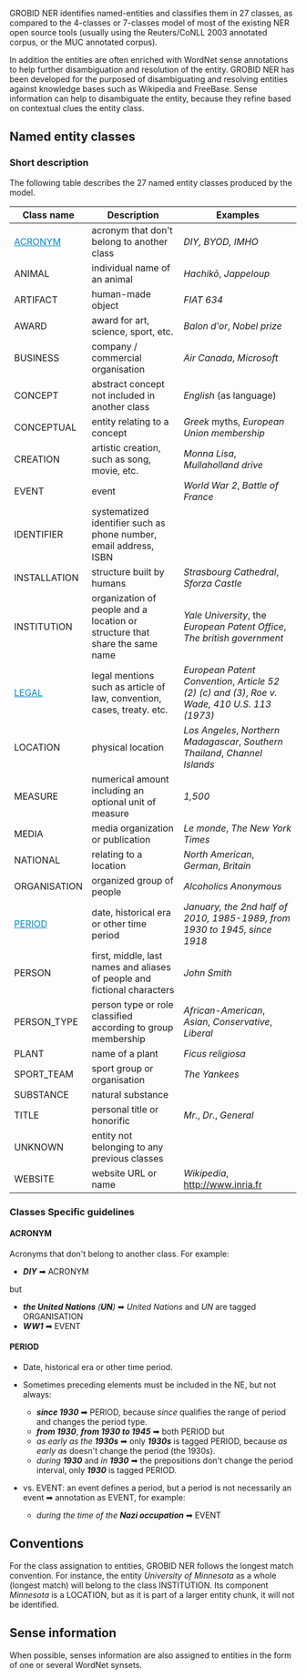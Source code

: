 GROBID NER identifies named-entities and classifies them in 27 classes, as compared to the 4-classes or 7-classes model of most of the existing NER open source tools (usually using the Reuters/CoNLL 2003 annotated corpus, or the MUC annotated corpus).

In addition the entities are often enriched with WordNet sense annotations to help further disambiguation and resolution of the entity. GROBID NER has been developed for the purposed of disambiguating and resolving entities against knowledge bases such as Wikipedia and FreeBase. Sense information can help to disambiguate the entity, because they refine based on contextual clues the entity class.

## Named entity classes

### Short description

The following table describes the 27 named entity classes produced by the model.

| Class name |  Description | Examples |
| ------------ | ----------- | ---------- |
| <a style="text-decorations:none; color:#08c" href=#acronym> ACRONYM | acronym that don't belong to another class | _DIY, BYOD, IMHO_ |
| ANIMAL | individual name of an animal | _Hachikō_, _Jappeloup_ |
| ARTIFACT | human-made object | _FIAT 634_ |
| AWARD | award for art, science, sport, etc. | _Balon d'or_, _Nobel prize_|
| BUSINESS | company / commercial organisation | _Air Canada_, _Microsoft_ |
| CONCEPT | abstract concept not included in another class | _English_ (as language) |
| CONCEPTUAL | entity relating to a concept | _Greek_ myths, _European Union membership_ |
| CREATION | artistic creation, such as song, movie, etc. | _Monna Lisa_, _Mullaholland drive_ |
| EVENT | event | _World War 2_, _Battle of France_ |
| IDENTIFIER | systematized identifier such as phone number, email address, ISBN |  |
| INSTALLATION | structure built by humans | _Strasbourg Cathedral_, _Sforza Castle_ |
| INSTITUTION | organization of people and a location or structure that share the same name | _Yale University_, the _European Patent Office_, _The british government_ |
| <a style="text-decorations:none; color:#08c" href=#legal> LEGAL | legal mentions such as article of law, convention, cases, treaty. etc. | _European Patent Convention_,  _Article 52 (2) (c) and (3)_, _Roe v. Wade, 410 U.S. 113 (1973)_  |
| LOCATION | physical location | _Los Angeles_, _Northern Madagascar_, _Southern Thailand_, _Channel Islands_ |
| MEASURE | numerical amount including an optional unit of measure | _1,500_ |
| MEDIA | media organization or publication | _Le monde_, _The New York Times_ |
| NATIONAL | relating to a location | _North American_, _German_, _Britain_ |		
| ORGANISATION | organized group of people | _Alcoholics Anonymous_ |
| <a style="text-decorations:none; color:#08c" href=#period> PERIOD | date, historical era or other time period | _January, the 2nd half of 2010, 1985-1989, from 1930 to 1945, since 1918_ |
| PERSON | first, middle, last names and aliases of people and fictional characters | _John Smith_ |
| PERSON_TYPE | person type or role classified according to group membership | _African-American_, _Asian_, _Conservative_, _Liberal_ |
| PLANT | name of a plant | _Ficus religiosa_ |
| SPORT_TEAM | sport group or organisation | _The Yankees_ |
| SUBSTANCE | natural substance | |
| TITLE | personal title or honorific | _Mr._, _Dr._, _General_ |
| UNKNOWN | entity not belonging to any previous classes|  |
| WEBSITE | website URL or name | _Wikipedia_, http://www.inria.fr |

### Classes Specific guidelines
#### ACRONYM
Acronyms that don't belong to another class. For example:

* _**DIY**_ ➡ ACRONYM

but

* _**the United Nations** (**UN**)_ ➡ _United Nations_ and _UN_ are tagged ORGANISATION
* _**WW1**_ ➡ EVENT

<!--- #20 insert link to issue 20 --->
<!---
TOFIX : hierarchy of the subparagraphs not showing in github, nested lists not working in github
#### ANIMAL
#### ARTIFACT
#### AWARD
#### BUSINESS
#### CONCEPT
#### CONCEPTUAL
#### CREATION
#### EVENT
#### IDENTIFIER
#### INSTALLATION
#### INSTITUTION
#### LEGAL
#### LOCATION
#### MEASURE
#### MEDIA
#### NATIONAL 		
#### ORGANISATION --->
#### PERIOD

* Date, historical era or other time period.

* Sometimes preceding elements must be included in the NE, but not always:
   * _**since 1930**_ ➡ PERIOD, because _since_ qualifies the range of period and changes the period type.
   * _**from 1930**_, _**from 1930 to 1945**_ ➡ both PERIOD
but
   * _as early as the **1930s**_ ➡ only _**1930s**_ is tagged PERIOD, because _as early as_ doesn't change the period (the 1930s).
   * _during **1930**_ and _in **1930**_ ➡ the prepositions don't change the period interval, only _**1930**_ is tagged PERIOD.

* vs. EVENT: an event defines a period, but a period is not necessarily an event ➡ annotation as EVENT, for example:
   * _during the time of the **Nazi occupation**_ ➡ EVENT

<!--- insert link to issue #23 --->

<!--- same as above
#### PERSON
#### PERSON_TYPE
#### PLANT
#### SPORT_TEAM
#### SUBSTANCE
#### TITLE
#### UNKNOWN
#### WEBSITE
--->
## Conventions

For the class assignation to entities, GROBID NER follows the longest match convention. For instance, the entity _University of Minnesota_ as a whole (longest match) will belong to the class INSTITUTION. Its component _Minnesota_ is a LOCATION, but as it is part of a larger entity chunk, it will not be identified.


## Sense information

When possible, senses information are also assigned to entities in the form of one or several WordNet synsets.
